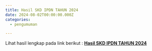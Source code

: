 ```yaml
---
title: Hasil SKD IPDN TAHUN 2024
date: 2024-08-02T00:00:00.000Z
categories:
  - pengumuman

---
```


Lihat hasil lengkap pada link berikut : **[Hasil SKD IPDN TAHUN 2024](https://bkd.nttprov.go.id/web/wp-content/uploads/2024/08/Hasil-SKD-IPDN-TAHUN-2024.pdf)**

